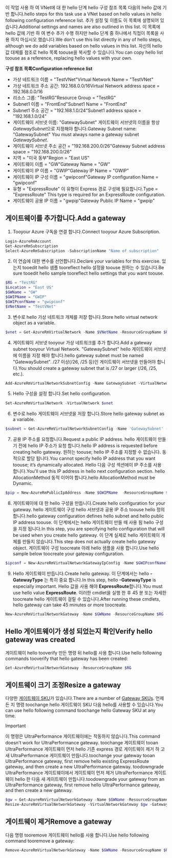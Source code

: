 <span data-ttu-id="c5c7d-101">이 작업 사용 하 여 VNet에 대 한 hello 단계 hello 구성 참조 목록 다음의 hello 값에 기반 합니다.</span><span class="sxs-lookup"><span data-stu-id="c5c7d-101">hello steps for this task use a VNet based on hello values in hello following configuration reference list.</span></span> <span data-ttu-id="c5c7d-102">추가 설정 및 이름도 이 목록에 설명되어 있습니다.</span><span class="sxs-lookup"><span data-stu-id="c5c7d-102">Additional settings and names are also outlined in this list.</span></span> <span data-ttu-id="c5c7d-103">이 목록에 hello 값에 기반 하 여 변수 추가 수행 하지만 hello 단계 중 하나에서 직접이 목록을 사용 하지 마십시오 했습니다.</span><span class="sxs-lookup"><span data-stu-id="c5c7d-103">We don't use this list directly in any of hello steps, although we do add variables based on hello values in this list.</span></span> <span data-ttu-id="c5c7d-104">자신의 hello 값 대체를 참조로 hello 목록 toouse을 복사할 수 있습니다.</span><span class="sxs-lookup"><span data-stu-id="c5c7d-104">You can copy hello list toouse as a reference, replacing hello values with your own.</span></span>

<span data-ttu-id="c5c7d-105">**구성 참조 목록**</span><span class="sxs-lookup"><span data-stu-id="c5c7d-105">**Configuration reference list**</span></span>

* <span data-ttu-id="c5c7d-106">가상 네트워크 이름 = "TestVNet"</span><span class="sxs-lookup"><span data-stu-id="c5c7d-106">Virtual Network Name = "TestVNet"</span></span>
* <span data-ttu-id="c5c7d-107">가상 네트워크 주소 공간: 192.168.0.0/16</span><span class="sxs-lookup"><span data-stu-id="c5c7d-107">Virtual Network address space = 192.168.0.0/16</span></span>
* <span data-ttu-id="c5c7d-108">리소스 그룹: "TestRG"</span><span class="sxs-lookup"><span data-stu-id="c5c7d-108">Resource Group = "TestRG"</span></span>
* <span data-ttu-id="c5c7d-109">Subnet1 이름 = "FrontEnd"</span><span class="sxs-lookup"><span data-stu-id="c5c7d-109">Subnet1 Name = "FrontEnd"</span></span> 
* <span data-ttu-id="c5c7d-110">Subnet1 주소 공간 = "192.168.1.0/24"</span><span class="sxs-lookup"><span data-stu-id="c5c7d-110">Subnet1 address space = "192.168.1.0/24"</span></span>
* <span data-ttu-id="c5c7d-111">게이트웨이 서브넷 이름: "GatewaySubnet" 게이트웨이 서브넷의 이름을 항상 *GatewaySubnet*으로 지정해야 합니다.</span><span class="sxs-lookup"><span data-stu-id="c5c7d-111">Gateway Subnet name: "GatewaySubnet" You must always name a gateway subnet *GatewaySubnet*.</span></span>
* <span data-ttu-id="c5c7d-112">게이트웨이 서브넷 주소 공간 = "192.168.200.0/26"</span><span class="sxs-lookup"><span data-stu-id="c5c7d-112">Gateway Subnet address space = "192.168.200.0/26"</span></span>
* <span data-ttu-id="c5c7d-113">지역 = "미국 동부"</span><span class="sxs-lookup"><span data-stu-id="c5c7d-113">Region = "East US"</span></span>
* <span data-ttu-id="c5c7d-114">게이트웨이 이름 = "GW"</span><span class="sxs-lookup"><span data-stu-id="c5c7d-114">Gateway Name = "GW"</span></span>
* <span data-ttu-id="c5c7d-115">게이트웨이 IP 이름 = "GWIP"</span><span class="sxs-lookup"><span data-stu-id="c5c7d-115">Gateway IP Name = "GWIP"</span></span>
* <span data-ttu-id="c5c7d-116">게이트웨이 IP 구성 이름 = "gwipconf"</span><span class="sxs-lookup"><span data-stu-id="c5c7d-116">Gateway IP configuration Name = "gwipconf"</span></span>
* <span data-ttu-id="c5c7d-117">유형 = "ExpressRoute" 이 유형이 Express 경로 구성에 필요합니다.</span><span class="sxs-lookup"><span data-stu-id="c5c7d-117">Type = "ExpressRoute" This type is required for an ExpressRoute configuration.</span></span>
* <span data-ttu-id="c5c7d-118">게이트웨이 공용 IP 이름 = "gwpip"</span><span class="sxs-lookup"><span data-stu-id="c5c7d-118">Gateway Public IP Name = "gwpip"</span></span>

## <a name="add-a-gateway"></a><span data-ttu-id="c5c7d-119">게이트웨이를 추가합니다.</span><span class="sxs-lookup"><span data-stu-id="c5c7d-119">Add a gateway</span></span>
1. <span data-ttu-id="c5c7d-120">Tooyour Azure 구독을 연결 합니다.</span><span class="sxs-lookup"><span data-stu-id="c5c7d-120">Connect tooyour Azure Subscription.</span></span>

  ```powershell 
  Login-AzureRmAccount
  Get-AzureRmSubscription 
  Select-AzureRmSubscription -SubscriptionName "Name of subscription"
  ```
2. <span data-ttu-id="c5c7d-121">이 연습에 대한 변수를 선언합니다.</span><span class="sxs-lookup"><span data-stu-id="c5c7d-121">Declare your variables for this exercise.</span></span> <span data-ttu-id="c5c7d-122">있는지 tooedit hello 샘플 tooreflect hello 설정을 toouse 원하는 수 있습니다.</span><span class="sxs-lookup"><span data-stu-id="c5c7d-122">Be sure tooedit hello sample tooreflect hello settings that you want toouse.</span></span>

  ```powershell 
  $RG = "TestRG"
  $Location = "East US"
  $GWName = "GW"
  $GWIPName = "GWIP"
  $GWIPconfName = "gwipconf"
  $VNetName = "TestVNet"
  ```
3. <span data-ttu-id="c5c7d-123">변수로 hello 가상 네트워크 개체를 저장 합니다.</span><span class="sxs-lookup"><span data-stu-id="c5c7d-123">Store hello virtual network object as a variable.</span></span>

  ```powershell
  $vnet = Get-AzureRmVirtualNetwork -Name $VNetName -ResourceGroupName $RG
  ```
4. <span data-ttu-id="c5c7d-124">게이트웨이 서브넷 tooyour 가상 네트워크를 추가 합니다.</span><span class="sxs-lookup"><span data-stu-id="c5c7d-124">Add a gateway subnet tooyour Virtual Network.</span></span> <span data-ttu-id="c5c7d-125">"GatewaySubnet" hello 게이트웨이 서브넷에 이름을 지정 해야 합니다.</span><span class="sxs-lookup"><span data-stu-id="c5c7d-125">hello gateway subnet must be named "GatewaySubnet".</span></span> <span data-ttu-id="c5c7d-126">/27 이상(/26, /25 등)인 게이트웨이 서브넷을 만들어야 합니다.</span><span class="sxs-lookup"><span data-stu-id="c5c7d-126">You should create a gateway subnet that is /27 or larger (/26, /25, etc.).</span></span>

  ```powershell
  Add-AzureRmVirtualNetworkSubnetConfig -Name GatewaySubnet -VirtualNetwork $vnet -AddressPrefix 192.168.200.0/26
  ```
5. <span data-ttu-id="c5c7d-127">Hello 구성을 설정 합니다.</span><span class="sxs-lookup"><span data-stu-id="c5c7d-127">Set hello configuration.</span></span>

  ```powershell
  Set-AzureRmVirtualNetwork -VirtualNetwork $vnet
  ```
6. <span data-ttu-id="c5c7d-128">변수로 hello 게이트웨이 서브넷을 저장 합니다.</span><span class="sxs-lookup"><span data-stu-id="c5c7d-128">Store hello gateway subnet as a variable.</span></span>

  ```powershell
  $subnet = Get-AzureRmVirtualNetworkSubnetConfig -Name 'GatewaySubnet' -VirtualNetwork $vnet
  ```
7. <span data-ttu-id="c5c7d-129">공용 IP 주소를 요청합니다.</span><span class="sxs-lookup"><span data-stu-id="c5c7d-129">Request a public IP address.</span></span> <span data-ttu-id="c5c7d-130">hello 게이트웨이 만들기 전에 hello IP 주소가 요청 합니다.</span><span class="sxs-lookup"><span data-stu-id="c5c7d-130">hello IP address is requested before creating hello gateway.</span></span> <span data-ttu-id="c5c7d-131">원하는 toouse; hello IP 주소를 지정할 수 없습니다. 동적으로 할당 됩니다.</span><span class="sxs-lookup"><span data-stu-id="c5c7d-131">You cannot specify hello IP address that you want toouse; it’s dynamically allocated.</span></span> <span data-ttu-id="c5c7d-132">Hello 다음 구성 섹션에이 IP 주소를 사용 합니다.</span><span class="sxs-lookup"><span data-stu-id="c5c7d-132">You'll use this IP address in hello next configuration section.</span></span> <span data-ttu-id="c5c7d-133">hello AllocationMethod 동적 이어야 합니다.</span><span class="sxs-lookup"><span data-stu-id="c5c7d-133">hello AllocationMethod must be Dynamic.</span></span>

  ```powershell
  $pip = New-AzureRmPublicIpAddress -Name $GWIPName  -ResourceGroupName $RG -Location $Location -AllocationMethod Dynamic
  ```
8. <span data-ttu-id="c5c7d-134">게이트웨이에 대 한 hello 구성을 만듭니다.</span><span class="sxs-lookup"><span data-stu-id="c5c7d-134">Create hello configuration for your gateway.</span></span> <span data-ttu-id="c5c7d-135">hello 게이트웨이 구성 hello 서브넷과 공용 IP 주소 toouse hello 정의합니다.</span><span class="sxs-lookup"><span data-stu-id="c5c7d-135">hello gateway configuration defines hello subnet and hello public IP address toouse.</span></span> <span data-ttu-id="c5c7d-136">이 단계에서는 hello 게이트웨이 만들 때 사용 됨 hello 구성을 지정 됩니다.</span><span class="sxs-lookup"><span data-stu-id="c5c7d-136">In this step, you are specifying hello configuration that will be used when you create hello gateway.</span></span> <span data-ttu-id="c5c7d-137">이 단계 실제로 hello 게이트웨이 개체를 만들지 않습니다.</span><span class="sxs-lookup"><span data-stu-id="c5c7d-137">This step does not actually create hello gateway object.</span></span> <span data-ttu-id="c5c7d-138">게이트웨이 구성 toocreate 아래 hello 샘플을 사용 합니다.</span><span class="sxs-lookup"><span data-stu-id="c5c7d-138">Use hello sample below toocreate your gateway configuration.</span></span>

  ```powershell
  $ipconf = New-AzureRmVirtualNetworkGatewayIpConfig -Name $GWIPconfName -Subnet $subnet -PublicIpAddress $pip
  ```
9. <span data-ttu-id="c5c7d-139">Hello 게이트웨이 만듭니다.</span><span class="sxs-lookup"><span data-stu-id="c5c7d-139">Create hello gateway.</span></span> <span data-ttu-id="c5c7d-140">이 단계에서는 hello **-GatewayType** 는 특히 중요 합니다.</span><span class="sxs-lookup"><span data-stu-id="c5c7d-140">In this step, hello **-GatewayType** is especially important.</span></span> <span data-ttu-id="c5c7d-141">Hello 값을 사용 해야 **ExpressRoute**합니다.</span><span class="sxs-lookup"><span data-stu-id="c5c7d-141">You must use hello value **ExpressRoute**.</span></span> <span data-ttu-id="c5c7d-142">이러한 cmdlet을 실행 한 후 45 분 또는 자세한 toocreate hello 게이트웨이 걸릴 수 있습니다.</span><span class="sxs-lookup"><span data-stu-id="c5c7d-142">After running these cmdlets, hello gateway can take 45 minutes or more toocreate.</span></span>

  ```powershell
  New-AzureRmVirtualNetworkGateway -Name $GWName -ResourceGroupName $RG -Location $Location -IpConfigurations $ipconf -GatewayType Expressroute -GatewaySku Standard
  ```

## <a name="verify-hello-gateway-was-created"></a><span data-ttu-id="c5c7d-143">Hello 게이트웨이가 생성 되었는지 확인</span><span class="sxs-lookup"><span data-stu-id="c5c7d-143">Verify hello gateway was created</span></span>
<span data-ttu-id="c5c7d-144">게이트웨이 hello tooverify 만든 명령 뒤 hello를 사용 합니다.</span><span class="sxs-lookup"><span data-stu-id="c5c7d-144">Use hello following commands tooverify that hello gateway has been created:</span></span>

```powershell
Get-AzureRmVirtualNetworkGateway -ResourceGroupName $RG
```

## <a name="resize-a-gateway"></a><span data-ttu-id="c5c7d-145">게이트웨이 크기 조정</span><span class="sxs-lookup"><span data-stu-id="c5c7d-145">Resize a gateway</span></span>
<span data-ttu-id="c5c7d-146">다양한 [게이트웨이 SKU](../articles/expressroute/expressroute-about-virtual-network-gateways.md)가 있습니다.</span><span class="sxs-lookup"><span data-stu-id="c5c7d-146">There are a number of [Gateway SKUs](../articles/expressroute/expressroute-about-virtual-network-gateways.md).</span></span> <span data-ttu-id="c5c7d-147">언제 든 지 명령 toochange hello 게이트웨이 SKU 다음 hello를 사용할 수 있습니다.</span><span class="sxs-lookup"><span data-stu-id="c5c7d-147">You can use hello following command toochange hello Gateway SKU at any time.</span></span>

> [!IMPORTANT]
> <span data-ttu-id="c5c7d-148">이 명령은 UltraPerformance 게이트웨이에는 작동하지 않습니다.</span><span class="sxs-lookup"><span data-stu-id="c5c7d-148">This command doesn't work for UltraPerformance gateway.</span></span> <span data-ttu-id="c5c7d-149">toochange 게이트웨이 tooan UltraPerformance 게이트웨이 먼저 hello 기존 express 경로 게이트웨이 제거 하 고 새 UltraPerformance 게이트웨이 만듭니다.</span><span class="sxs-lookup"><span data-stu-id="c5c7d-149">toochange your gateway tooan UltraPerformance gateway, first remove hello existing ExpressRoute gateway, and then create a new UltraPerformance gateway.</span></span> <span data-ttu-id="c5c7d-150">toodowngrade UltraPerformance 게이트웨이에서 게이트웨이 먼저 제거 UltraPerformance 게이트웨이 hello 한 다음 새 게이트웨이 만듭니다.</span><span class="sxs-lookup"><span data-stu-id="c5c7d-150">toodowngrade your gateway from an UltraPerformance gateway, first remove hello UltraPerformance gateway, and then create a new gateway.</span></span>
> 
> 

```powershell
$gw = Get-AzureRmVirtualNetworkGateway -Name $GWName -ResourceGroupName $RG
Resize-AzureRmVirtualNetworkGateway -VirtualNetworkGateway $gw -GatewaySku HighPerformance
```

## <a name="remove-a-gateway"></a><span data-ttu-id="c5c7d-151">게이트웨이 제거</span><span class="sxs-lookup"><span data-stu-id="c5c7d-151">Remove a gateway</span></span>
<span data-ttu-id="c5c7d-152">다음 명령 tooremove 게이트웨이 hello를 사용 합니다.</span><span class="sxs-lookup"><span data-stu-id="c5c7d-152">Use hello following command tooremove a gateway:</span></span>

```powershell
Remove-AzureRmVirtualNetworkGateway -Name $GWName -ResourceGroupName $RG
```